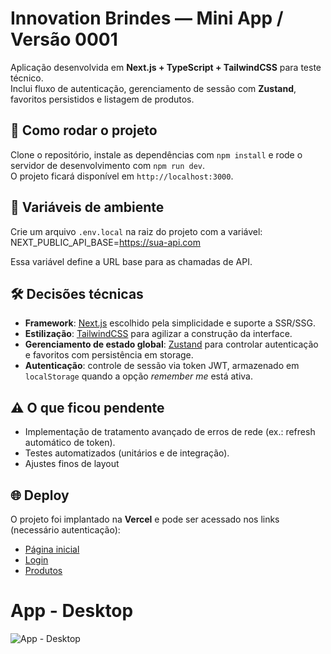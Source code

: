 # Innovation Brindes — Mini App / Versão 0001

Aplicação desenvolvida em **Next.js + TypeScript + TailwindCSS** para teste técnico.  
Inclui fluxo de autenticação, gerenciamento de sessão com **Zustand**, favoritos persistidos e listagem de produtos.

## 🚀 Como rodar o projeto

Clone o repositório, instale as dependências com `npm install` e rode o servidor de desenvolvimento com `npm run dev`.  
O projeto ficará disponível em `http://localhost:3000`.

## 🔑 Variáveis de ambiente

Crie um arquivo `.env.local` na raiz do projeto com a variável:
NEXT_PUBLIC_API_BASE=https://sua-api.com

Essa variável define a URL base para as chamadas de API.

## 🛠️ Decisões técnicas

- **Framework**: [Next.js](https://nextjs.org/) escolhido pela simplicidade e suporte a SSR/SSG.  
- **Estilização**: [TailwindCSS](https://tailwindcss.com/) para agilizar a construção da interface.  
- **Gerenciamento de estado global**: [Zustand](https://github.com/pmndrs/zustand) para controlar autenticação e favoritos com persistência em storage.  
- **Autenticação**: controle de sessão via token JWT, armazenado em `localStorage` quando a opção *remember me* está ativa.  


## ⚠️ O que ficou pendente

- Implementação de tratamento avançado de erros de rede (ex.: refresh automático de token).  
- Testes automatizados (unitários e de integração).  
- Ajustes finos de layout

## 🌐 Deploy

O projeto foi implantado na **Vercel** e pode ser acessado nos links (necessário autenticação):

- [Página inicial](https://mini-app-innovation-brindes.vercel.app/)  
- [Login](https://mini-app-innovation-brindes.vercel.app/login)  
- [Produtos](https://mini-app-innovation-brindes.vercel.app/produtos)

# App - Desktop
![App - Desktop](/images/img-desktop.png)